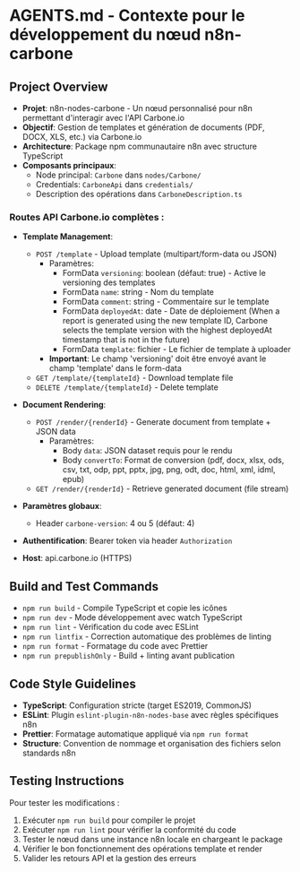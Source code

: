 # AGENTS.md - Contexte pour le développement du nœud n8n-carbone

## Project Overview
- **Projet**: n8n-nodes-carbone - Un nœud personnalisé pour n8n permettant d'interagir avec l'API Carbone.io
- **Objectif**: Gestion de templates et génération de documents (PDF, DOCX, XLS, etc.) via Carbone.io
- **Architecture**: Package npm communautaire n8n avec structure TypeScript
- **Composants principaux**: 
  - Node principal: `Carbone` dans `nodes/Carbone/`
  - Credentials: `CarboneApi` dans `credentials/`
  - Description des opérations dans `CarboneDescription.ts`

### Routes API Carbone.io complètes :
- **Template Management**:
  - `POST /template` - Upload template (multipart/form-data ou JSON)
    - Paramètres:
      - FormData `versioning`: boolean (défaut: true) - Active le versioning des templates
      - FormData `name`: string - Nom du template
      - FormData `comment`: string - Commentaire sur le template
      - FormData `deployedAt`: date - Date de déploiement (When a report is generated using the new template ID, Carbone selects the template version with the highest deployedAt timestamp that is not in the future)
      - FormData `template`: fichier - Le fichier de template à uploader
    - **Important**: Le champ 'versioning' doit être envoyé avant le champ 'template' dans le form-data
  - `GET /template/{templateId}` - Download template file
  - `DELETE /template/{templateId}` - Delete template

- **Document Rendering**:
  - `POST /render/{renderId}` - Generate document from template + JSON data
    - Paramètres:
      - Body `data`: JSON dataset requis pour le rendu
      - Body `convertTo`: Format de conversion (pdf, docx, xlsx, ods, csv, txt, odp, ppt, pptx, jpg, png, odt, doc, html, xml, idml, epub)
  - `GET /render/{renderId}` - Retrieve generated document (file stream)

- **Paramètres globaux**:
  - Header `carbone-version`: 4 ou 5 (défaut: 4)
- **Authentification**: Bearer token via header `Authorization`
- **Host**: api.carbone.io (HTTPS)

## Build and Test Commands
- `npm run build` - Compile TypeScript et copie les icônes
- `npm run dev` - Mode développement avec watch TypeScript
- `npm run lint` - Vérification du code avec ESLint
- `npm run lintfix` - Correction automatique des problèmes de linting
- `npm run format` - Formatage du code avec Prettier
- `npm run prepublishOnly` - Build + linting avant publication

## Code Style Guidelines
- **TypeScript**: Configuration stricte (target ES2019, CommonJS)
- **ESLint**: Plugin `eslint-plugin-n8n-nodes-base` avec règles spécifiques n8n
- **Prettier**: Formatage automatique appliqué via `npm run format`
- **Structure**: Convention de nommage et organisation des fichiers selon standards n8n

## Testing Instructions
Pour tester les modifications :
1. Exécuter `npm run build` pour compiler le projet
2. Exécuter `npm run lint` pour vérifier la conformité du code
3. Tester le nœud dans une instance n8n locale en chargeant le package
4. Vérifier le bon fonctionnement des opérations template et render
5. Valider les retours API et la gestion des erreurs
